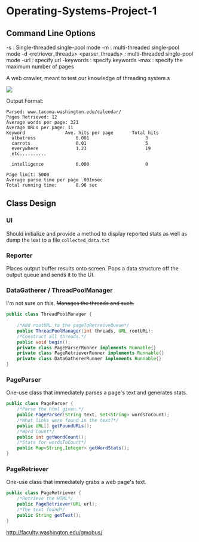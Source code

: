 Operating-Systems-Project-1
===========================
## Command Line Options ##
-s : Single-threaded single-pool mode
-m <threads> : multi-threaded single-pool mode
-d <retriever_threads> <parser_threads> : multi-threaded single-pool mode
-url <url> : specify url
-keywords <keywords> : specify keywords
-max <pages> : specify the maximum number of pages


A web crawler, meant to test our knowledge of threading system.s

![](http://faculty.washington.edu/gmobus/Academics/TCSS422/MoodleFiles/WebSpider.png)

Output Format:
```
Parsed: www.tacoma.washington.edu/calendar/
Pages Retrieved: 12
Average words per page: 321
Average URLs per page: 11
Keyword               Ave. hits per page       Total hits
  albatross               0.001                     3
  carrots                 0.01                      5
  everywhere              1.23                      19
  etc..........

  intelligence            0.000                     0

Page limit: 5000
Average parse time per page .001msec
Total running time:       0.96 sec
```

## Class Design ##
### UI ###
Should initialize and provide a method to display reported stats as well as dump the text to a file `collected_data.txt`

> 

### Reporter ###
Places output buffer results onto screen. Pops a data structure off the output queue and sends it to the UI.

### DataGatherer / ThreadPoolManager ###
I'm not sure on this.
<del>Manages the threads and such.
```java
public class ThreadPoolManager {
    
    /*Add rootURL to the pageToRetreiveQueue*/
    public ThreadPoolManager(int threads, URL rootURL);
    /*Construct all threads.*/
    public void begin();
    private class PageParserRunner implements Runnable{}
    private class PageRetrieverRunner implements Runnable{}
    private class DataGathererRunner implements Runnable{}
}
```
</del>

### PageParser ###
One-use class that immediately parses a page's text and generates stats.
```Java
public class PageParser {
    /*Parse the html given.*/
    public PageParser(String text, Set<String> wordsToCount);
    /*What links were found in the text?*/
    public URL[] getFoundURLs();
    /*Word Count*/
    public int getWordCount();
    /*Stats for wordsToCount*/
    public Map<String,Integer> getWordStats();
}
```

### PageRetriever ###
One-use class that immediately grabs a web page's text.
```Java
public class PageRetriever {
    /*Retrieve the HTML*/
    public PageRetriever(URL url);
    /*The text found*/
    public String getText();
}
```

http://faculty.washington.edu/gmobus/
